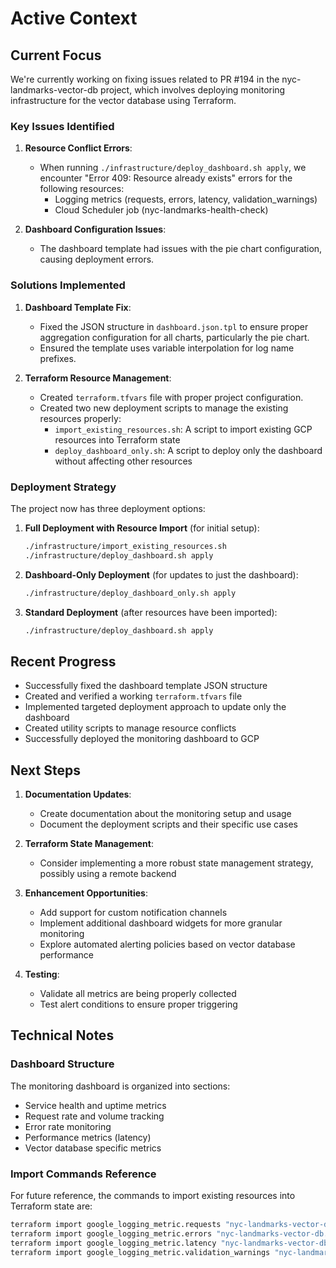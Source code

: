 # Active Context

## Current Focus

We're currently working on fixing issues related to PR #194 in the nyc-landmarks-vector-db project, which involves deploying monitoring infrastructure for the vector database using Terraform.

### Key Issues Identified

1. **Resource Conflict Errors**:

   - When running `./infrastructure/deploy_dashboard.sh apply`, we encounter "Error 409: Resource already exists" errors for the following resources:
     - Logging metrics (requests, errors, latency, validation_warnings)
     - Cloud Scheduler job (nyc-landmarks-health-check)

1. **Dashboard Configuration Issues**:

   - The dashboard template had issues with the pie chart configuration, causing deployment errors.

### Solutions Implemented

1. **Dashboard Template Fix**:

   - Fixed the JSON structure in `dashboard.json.tpl` to ensure proper aggregation configuration for all charts, particularly the pie chart.
   - Ensured the template uses variable interpolation for log name prefixes.

1. **Terraform Resource Management**:

   - Created `terraform.tfvars` file with proper project configuration.
   - Created two new deployment scripts to manage the existing resources properly:
     - `import_existing_resources.sh`: A script to import existing GCP resources into Terraform state
     - `deploy_dashboard_only.sh`: A script to deploy only the dashboard without affecting other resources

### Deployment Strategy

The project now has three deployment options:

1. **Full Deployment with Resource Import** (for initial setup):

   ```bash
   ./infrastructure/import_existing_resources.sh
   ./infrastructure/deploy_dashboard.sh apply
   ```

1. **Dashboard-Only Deployment** (for updates to just the dashboard):

   ```bash
   ./infrastructure/deploy_dashboard_only.sh apply
   ```

1. **Standard Deployment** (after resources have been imported):

   ```bash
   ./infrastructure/deploy_dashboard.sh apply
   ```

## Recent Progress

- Successfully fixed the dashboard template JSON structure
- Created and verified a working `terraform.tfvars` file
- Implemented targeted deployment approach to update only the dashboard
- Created utility scripts to manage resource conflicts
- Successfully deployed the monitoring dashboard to GCP

## Next Steps

1. **Documentation Updates**:

   - Create documentation about the monitoring setup and usage
   - Document the deployment scripts and their specific use cases

1. **Terraform State Management**:

   - Consider implementing a more robust state management strategy, possibly using a remote backend

1. **Enhancement Opportunities**:

   - Add support for custom notification channels
   - Implement additional dashboard widgets for more granular monitoring
   - Explore automated alerting policies based on vector database performance

1. **Testing**:

   - Validate all metrics are being properly collected
   - Test alert conditions to ensure proper triggering

## Technical Notes

### Dashboard Structure

The monitoring dashboard is organized into sections:

- Service health and uptime metrics
- Request rate and volume tracking
- Error rate monitoring
- Performance metrics (latency)
- Vector database specific metrics

### Import Commands Reference

For future reference, the commands to import existing resources into Terraform state are:

```bash
terraform import google_logging_metric.requests "nyc-landmarks-vector-db.requests"
terraform import google_logging_metric.errors "nyc-landmarks-vector-db.errors"
terraform import google_logging_metric.latency "nyc-landmarks-vector-db.latency"
terraform import google_logging_metric.validation_warnings "nyc-landmarks-vector-db.validation_warnings"
```
